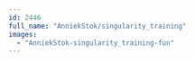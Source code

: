 ```yaml
---
id: 2446
full_name: "AnniekStok/singularity_training"
images: 
  - "AnniekStok-singularity_training-fun"
---
```

